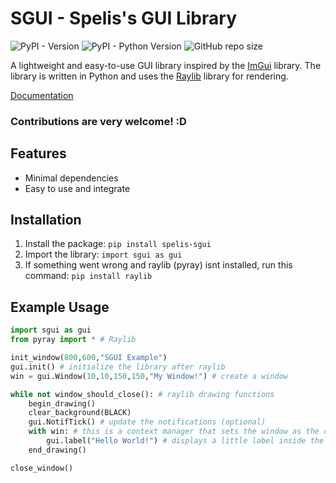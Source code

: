 # SGUI - Spelis's GUI Library 
![PyPI - Version](https://img.shields.io/pypi/v/spelis_sgui)
![PyPI - Python Version](https://img.shields.io/pypi/pyversions/spelis_sgui)
![GitHub repo size](https://img.shields.io/github/repo-size/spelis/sgui)


A lightweight and easy-to-use GUI library inspired by the [ImGui](https://github.com/ocornut/imgui) library. The library is written in Python and uses the [Raylib](https://github.com/raysan5/raylib) library for rendering.

[Documentation](https://sgui.readthedocs.io/en/latest/)

### Contributions are very welcome! :D

## Features
- Minimal dependencies
- Easy to use and integrate

## Installation
1. Install the package: `pip install spelis-sgui`
2. Import the library: `import sgui as gui`
3. If something went wrong and raylib (pyray) isnt installed, run this command: `pip install raylib`

## Example Usage
```python
import sgui as gui
from pyray import * # Raylib

init_window(800,600,"SGUI Example")
gui.init() # initialize the library after raylib
win = gui.Window(10,10,150,150,"My Window!") # create a window

while not window_should_close(): # raylib drawing functions
    begin_drawing()
    clear_background(BLACK)
    gui.NotifTick() # update the notifications (optional)
    with win: # this is a context manager that sets the window as the current window
        gui.label("Hello World!") # displays a little label inside the window
    end_drawing()

close_window()
```
